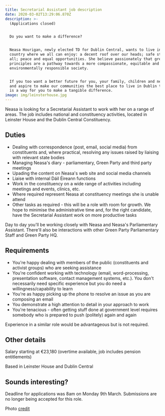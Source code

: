 ```yaml
---
title: Secretarial Assistant job description
date: 2020-03-02T13:29:06.870Z
description: >-
  (Applications closed)


  Do you want to make a difference?


  Neasa Hourigan, newly elected TD for Dublin Central, wants to live in a
  country where we all can enjoy: a decent roof over our heads; safe streets for
  all; peace and equal opportunities. She believe passionately that green
  principles are a pathway towards a more compassionate, equitable and
  environmentally responsible society. 


  If you too want a better future for you, your family, children and neighbours
  and aspire to make our communities the best place to live in Dublin then here
  is a way for you to make a tangible difference.
image: img/leinsterhouse.jpg
---
```

Neasa is looking for a Secretarial Assistant to work with her on a range of areas. The job includes national and constituency activities, located in Leinster House and the Dublin Central Constituency.

## Duties

* Dealing with correspondence (post, email, social media) from constituents and, where practical, resolving any issues raised by liaising with relevant state bodies
* Managing Neasa's diary - parliamentary, Green Party and third party meetings
* Upading the content on Neasa's web site and social media channels
* Liaise with internal Dáil Éireann functions 
* Work in the constituency on a wide range of activities including meetings and events, clinics, etc.
* Where required represent Neasa at constituency meetings she is unable attend
* Other tasks as required - this will be a role with room for growth. We hope to minimise the administrative time and, for the right candidate, have the Secretarial Assistant work on more productive tasks

Day to day you'll be working closely with Neasa and Neasa's Parliamentary Assistant. There'll also be interactions with other Green Party Parliamentary Staff and Green Party HQ.

## Requirements

* You're happy dealing with members of the public (constituents and activist groups) who are seeking assistance
* You're confident working with technology (email, word-processing, presentation software, contact management systems, etc.). You don't necessarily need specific experience but you do need a willingness/capability to learn
* You're as happy picking up the phone to resolve an issue as you are composing an email
* You demonstrate a high attention to detail in your approach to work
* You're tenacious - often getting stuff done at government level requires somebody who is prepared to push (politely) again and again

Experience in a similar role would be advantageous but is not required.

## Other details

Salary starting at €23,180 (overtime available, job includes pension entitlements)

Based in Leinster House and Dublin Central

## Sounds interesting?

Deadline for applications was 8am on Monday 9th March. Submissions are no longer being accepted for this role.

Photo [credit](https://commons.wikimedia.org/wiki/File:Leinsterhouse.jpg)
